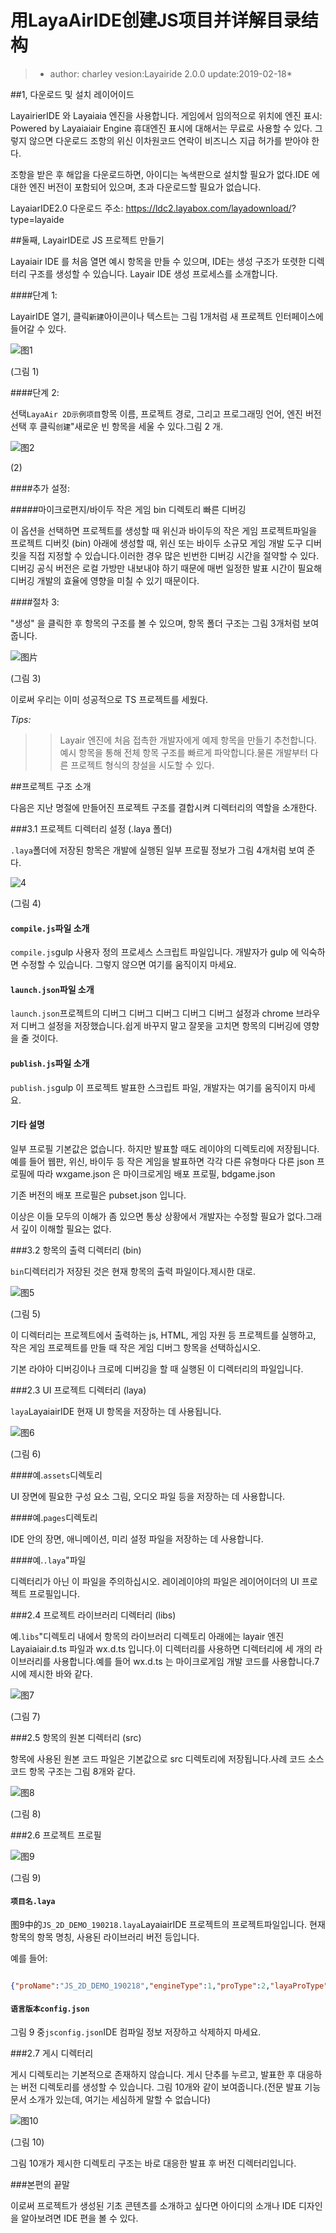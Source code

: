 # 用LayaAirIDE创建JS项目并详解目录结构

>* author: charley vesion:Layairide 2.0.0 update:2019-02-18*

##1, 다운로드 및 설치 레이어이드

LayairierIDE 와 Layaiaia 엔진을 사용합니다. 게임에서 임의적으로 위치에 엔진 표시: Powered by Layaiaiair Engine
휴대엔진 표시에 대해서는 무료로 사용할 수 있다. 그렇지 않으면 다운로드 조항의 위신 이차원코드 연락이 비즈니스 지급 허가를 받아야 한다.

조항을 받은 후 해압을 다운로드하면, 아이디는 녹색판으로 설치할 필요가 없다.IDE 에 대한 엔진 버전이 포함되어 있으며, 초과 다운로드할 필요가 없습니다.

LayaiarIDE2.0 다운로드 주소: https://ldc2.layabox.com/layadownload/? type=layaide



##둘째, LayairIDE로 JS 프로젝트 만들기

Layaiair IDE 를 처음 열면 예시 항목을 만들 수 있으며, IDE는 생성 구조가 또렷한 디렉터리 구조를 생성할 수 있습니다. Layair IDE 생성 프로세스를 소개합니다.

####단계 1:

LayairIDE 열기, 클릭`新建`아이콘이나 텍스트는 그림 1개처럼 새 프로젝트 인터페이스에 들어갈 수 있다.

![图1](img/1.png) 


(그림 1)



####단계 2:

선택`LayaAir 2D示例项目`항목 이름, 프로젝트 경로, 그리고 프로그래밍 언어, 엔진 버전 선택 후 클릭`创建`"새로운 빈 항목을 세울 수 있다.그림 2 개.

![图2](img/2.png) 


(2)

####추가 설정:

#####마이크로편지/바이두 작은 게임 bin 디렉토리 빠른 디버깅

이 옵션을 선택하면 프로젝트를 생성할 때 위신과 바이두의 작은 게임 프로젝트파일을 프로젝트 디버킷 (bin) 아래에 생성할 때, 위신 또는 바이두 소규모 게임 개발 도구 디버킷을 직접 지정할 수 있습니다.이러한 경우 많은 빈번한 디버깅 시간을 절약할 수 있다. 디버깅 공식 버전은 로컬 가방만 내보내야 하기 때문에 매번 일정한 발표 시간이 필요해 디버깅 개발의 효율에 영향을 미칠 수 있기 때문이다.



####절차 3:

"생성" 을 클릭한 후 항목의 구조를 볼 수 있으며, 항목 폴더 구조는 그림 3개처럼 보여 줍니다.

![图片](img/3.png)   


(그림 3)

이로써 우리는 이미 성공적으로 TS 프로젝트를 세웠다.

*Tips:*

>>Layair 엔진에 처음 접촉한 개발자에게 예제 항목을 만들기 추천합니다. 예시 항목을 통해 전체 항목 구조를 빠르게 파악합니다.물론 개발부터 다른 프로젝트 형식의 창설을 시도할 수 있다.



##프로젝트 구조 소개

다음은 지난 명절에 만들어진 프로젝트 구조를 결합시켜 디렉터리의 역할을 소개한다.

###3.1 프로젝트 디렉터리 설정 (.laya 폴더)


 `.laya`폴더에 저장된 항목은 개발에 실행된 일부 프로필 정보가 그림 4개처럼 보여 준다.

![4](img/4.png)  


(그림 4)

#### `compile.js`파일 소개

`compile.js`gulp 사용자 정의 프로세스 스크립트 파일입니다. 개발자가 gulp 에 익숙하면 수정할 수 있습니다. 그렇지 않으면 여기를 움직이지 마세요.

#### `launch.json`파일 소개

`launch.json`프로젝트의 디버그 디버그 디버그 디버그 디버그 설정과 chrome 브라우저 디버그 설정을 저장했습니다.쉽게 바꾸지 말고 잘못을 고치면 항목의 디버깅에 영향을 줄 것이다.

#### `publish.js`파일 소개

`publish.js`gulp 이 프로젝트 발표한 스크립트 파일, 개발자는 여기를 움직이지 마세요.

#### **기타 설명**

일부 프로필 기본값은 없습니다. 하지만 발표할 때도 레이야의 디렉토리에 저장됩니다.예를 들어 웹판, 위신, 바이두 등 작은 게임을 발표하면 각각 다른 유형마다 다른 json 프로필에 따라 wxgame.json 은 마이크로게임 배포 프로필, bdgame.json

기존 버전의 배포 프로필은 pubset.json 입니다.

이상은 이들 모두의 이해가 좀 있으면 통상 상황에서 개발자는 수정할 필요가 없다.그래서 깊이 이해할 필요는 없다.



###3.2 항목의 출력 디렉터리 (bin)


 `bin`디렉터리가 저장된 것은 현재 항목의 출력 파일이다.제시한 대로.

![图5](img/5.png)   


(그림 5)

이 디렉터리는 프로젝트에서 출력하는 js, HTML, 게임 자원 등 프로젝트를 실행하고, 작은 게임 프로젝트를 만들 때 작은 게임 디버그 항목을 선택하십시오.

기본 라야아 디버깅이나 크로메 디버깅을 할 때 실행된 이 디렉터리의 파일입니다.



###2.3 UI 프로젝트 디렉터리 (laya)

`laya`LayaiairIDE 현재 UI 항목을 저장하는 데 사용됩니다.

![图6](img/6.png) 


(그림 6)

####예.`assets`디렉토리

UI 장면에 필요한 구성 요소 그림, 오디오 파일 등을 저장하는 데 사용합니다.

####예.`pages`디렉토리

IDE 안의 장면, 애니메이션, 미리 설정 파일을 저장하는 데 사용합니다.

####예.`.laya`"파일

디렉터리가 아닌 이 파일을 주의하십시오. 레이레이야의 파일은 레이어이더의 UI 프로젝트 프로필입니다.



###2.4 프로젝트 라이브러리 디렉터리 (libs)

예.`libs`"디렉토리 내에서 항목의 라이브러리 디렉토리 아래에는 layair 엔진 Layaiaiair.d.ts 파일과 wx.d.ts 입니다.이 디렉터리를 사용하면 디렉터리에 세 개의 라이브러리를 사용합니다.예를 들어 wx.d.ts 는 마이크로게임 개발 코드를 사용합니다.7 시에 제시한 바와 같다.

![图7](img/7.png)    


(그림 7)



###2.5 항목의 원본 디렉터리 (src)

항목에 사용된 원본 코드 파일은 기본값으로 src 디렉토리에 저장됩니다.사례 코드 소스 코드 항목 구조는 그림 8개와 같다.



 ![图8](img/8.png)  


(그림 8)



###2.6 프로젝트 프로필

![图9](img/9.png) 


(그림 9)

####  `项目名.laya` 


图9中的`JS_2D_DEMO_190218.laya`LayaiairIDE 프로젝트의 프로젝트파일입니다. 현재 항목의 항목 명칭, 사용된 라이브러리 버전 등입니다.

예를 들어:


```json

{"proName":"JS_2D_DEMO_190218","engineType":1,"proType":2,"layaProType":1,"version":"2.0.0"}
```


#### `语言版本config.json`

그림 9 중`jsconfig.json`IDE 컴파일 정보 저장하고 삭제하지 마세요.



###2.7 게시 디렉터리

게시 디렉토리는 기본적으로 존재하지 않습니다. 게시 단추를 누르고, 발표한 후 대응하는 버전 디렉토리를 생성할 수 있습니다. 그림 10개와 같이 보여줍니다.(전문 발표 기능 문서 소개가 있는데, 여기는 세심하게 말할 수 없습니다)

![图10](img/10.png) 


(그림 10)

그림 10개가 제시한 디렉토리 구조는 바로 대응한 발표 후 버전 디렉터리입니다.



###본편의 끝말

이로써 프로젝트가 생성된 기초 콘텐츠를 소개하고 싶다면 아이디의 소개나 IDE 디자인을 알아보려면 IDE 편을 볼 수 있다.